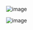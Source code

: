 
![image](https://i.pinimg.com/originals/5e/b6/ea/5eb6ea4b4b0ea3200bf4db26d4ce7886.gif)

![image](https://64.media.tumblr.com/9bee8e5846c5966ea805dd397baa73e7/be69e09ee37e61f3-67/s500x750/2313645eb52441d44c28d9869ac748ed4df6ab01.gif)



